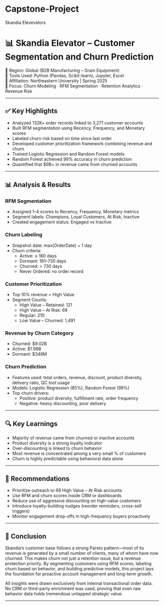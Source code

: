 # Capstone-Project
Skandia Elevevators


# 📊 Skandia Elevator – Customer Segmentation and Churn Prediction

📍 Region: Global (B2B Manufacturing – Grain Equipment)  
🧰 Tools Used: Python (Pandas, Scikit-learn), Jupyter, Excel  
🏫 Affiliation: Northeastern University | Spring 2025  
🧠 Focus: Churn Modeling · RFM Segmentation · Retention Analytics · Revenue Risk

---

## ✅ Key Highlights

- Analyzed 132K+ order records linked to 3,271 customer accounts  
- Built RFM segmentation using Recency, Frequency, and Monetary scores  
- Labeled churn risk based on time since last order  
- Developed customer prioritization framework combining revenue and churn  
- Trained Logistic Regression and Random Forest models  
- Random Forest achieved 99% accuracy in churn prediction  
- Quantified that $9B+ in revenue came from churned accounts

---

## 📊 Analysis & Results

### RFM Segmentation  
- Assigned 1–4 scores to Recency, Frequency, Monetary metrics  
- Segment labels: Champions, Loyal Customers, At Risk, Inactive  
- Created engagement status: Engaged vs Inactive

### Churn Labeling  
- Snapshot date: max(OrderDate) + 1 day  
- Churn criteria:  
  - Active: ≤ 180 days  
  - Dormant: 181–730 days  
  - Churned: > 730 days  
  - Never Ordered: no order record

### Customer Prioritization  
- Top 10% revenue = High Value  
- Segment Counts:
  - High Value – Retained: 121  
  - High Value – At Risk: 68  
  - Regular: 210  
  - Low Value – Churned: 1,491

### Revenue by Churn Category  
- Churned: $9.02B  
- Active: $1.98B  
- Dormant: $348M  

### Churn Prediction  
- Features used: total orders, revenue, discount, product diversity, delivery ratio, QC tool usage  
- Models: Logistic Regression (85%), Random Forest (99%)  
- Top churn drivers:  
  - Positive: product diversity, fulfillment rate, order frequency  
  - Negative: heavy discounting, poor delivery

---

## 🔍 Key Learnings

- Majority of revenue came from churned or inactive accounts  
- Product diversity is a strong loyalty indicator  
- Over-discounting is linked to churn behavior  
- Most revenue is concentrated among a very small % of customers  
- Churn is highly predictable using behavioral data alone

---

## 📌 Recommendations

- Prioritize outreach to 68 High Value – At Risk accounts  
- Use RFM and churn scores inside CRM or dashboards  
- Reduce use of aggressive discounting on high-value customers  
- Introduce loyalty-building nudges (reorder reminders, cross-sell triggers)  
- Monitor engagement drop-offs in high-frequency buyers proactively

---

## 📎 Conclusion

Skandia’s customer base follows a strong Pareto pattern—most of its revenue is generated by a small number of clients, many of whom have now churned. This makes churn not just a retention issue, but a revenue protection priority. By segmenting customers using RFM scores, labeling churn based on behavior, and building predictive models, this project lays the foundation for proactive account management and long-term growth.

All insights were drawn exclusively from internal transactional order data. No CRM or third-party enrichment was used, proving that even raw behavior data holds tremendous untapped strategic value.

---



